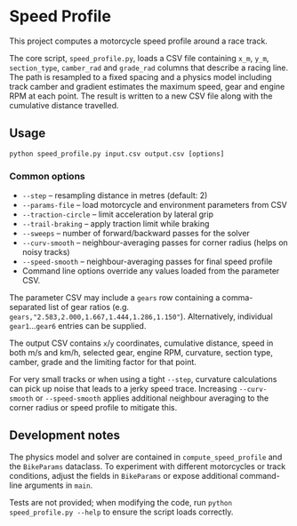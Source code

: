 # Speed Profile

This project computes a motorcycle speed profile around a race track.

The core script, `speed_profile.py`, loads a CSV file containing `x_m`, `y_m`,
`section_type`, `camber_rad` and `grade_rad` columns that describe a racing
line. The path is resampled to a fixed spacing and a physics model including
track camber and gradient estimates the maximum speed, gear and engine RPM at
each point. The result is written to a new CSV file along with the cumulative
distance travelled.

## Usage

```
python speed_profile.py input.csv output.csv [options]
```

### Common options

* `--step` – resampling distance in metres (default: 2)
* `--params-file` – load motorcycle and environment parameters from CSV
* `--traction-circle` – limit acceleration by lateral grip
* `--trail-braking` – apply traction limit while braking
* `--sweeps` – number of forward/backward passes for the solver
* `--curv-smooth` – neighbour-averaging passes for corner radius (helps on noisy tracks)
* `--speed-smooth` – neighbour-averaging passes for final speed profile
* Command line options override any values loaded from the parameter CSV.

The parameter CSV may include a `gears` row containing a comma-separated list
of gear ratios (e.g. `gears,"2.583,2.000,1.667,1.444,1.286,1.150"`).
Alternatively, individual `gear1`…`gear6` entries can be supplied.

The output CSV contains `x`/`y` coordinates, cumulative distance, speed in both
m/s and km/h, selected gear, engine RPM, curvature, section type, camber, grade
and the limiting factor for that point.

For very small tracks or when using a tight `--step`, curvature calculations can
pick up noise that leads to a jerky speed trace. Increasing `--curv-smooth` or
`--speed-smooth` applies additional neighbour averaging to the corner radius or
speed profile to mitigate this.

## Development notes

The physics model and solver are contained in `compute_speed_profile` and the
`BikeParams` dataclass. To experiment with different motorcycles or track
conditions, adjust the fields in `BikeParams` or expose additional command-line
arguments in `main`.

Tests are not provided; when modifying the code, run `python speed_profile.py --help`
to ensure the script loads correctly.